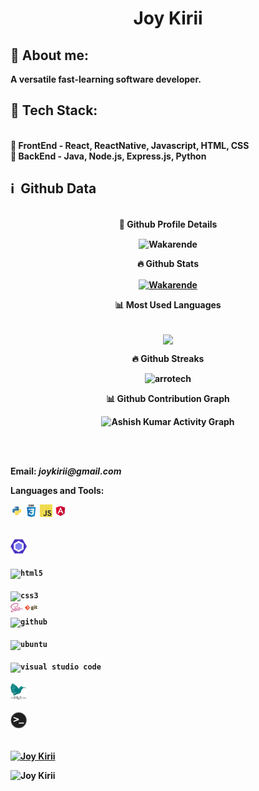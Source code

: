 <h1 align="center"><b> Joy Kirii<b></h1>

## 🧑 About me:

A versatile fast-learning software developer. 


<h2>🥇 Tech Stack:</h2>
<br>🔸 FrontEnd - React, ReactNative, Javascript, HTML, CSS
<br>🔸 BackEnd - Java, Node.js, Express.js, Python

<p>


<h2>ℹ️ &nbsp;Github Data</h2>

<br />

  <summary align="center"><b>🔎 Github Profile Details</b></summary>
<p align="center"><img height="180em" src="https://github-profile-summary-cards.vercel.app/api/cards/profile-details?username=Wakarende&theme=github_dark" alt="Wakarende" align = "center"/></p>

 <summary align="center"><b>🔥 Github Stats</b></summary>
<p align="center"><a href="https://github.com/Wakarende/github-readme-stats">
  <img align="center" src="https://github-readme-stats.vercel.app/api?username=Wakarende&show_icons=true&theme=github_dark" alt="Wakarende" />
</a></p>

<summary align="center"><b>📊 Most Used Languages</b></summary><br>
<p align="center"><a href="https://github.com/Wakarende/github-readme-stats">
  <!-- Change the `github-readme-stats.anuraghazra1.vercel.app` to `github-readme-stats.vercel.app`  -->
  <img align="center" src="https://github-readme-stats.vercel.app/api/top-langs/?username=Wakarende&theme=github_dark" />
</a></p>

 <summary align="center"><b>🔥 Github Streaks</b></summary>
<p align="center"><img src="https://github-readme-streak-stats.herokuapp.com/?user=Wakarende&theme=black-ice&hide_border=true&stroke=0000&background=0D1117&ring=e05397&fire=e05397&currStreakLabel=e05397" alt="arrotech" /></p>

<summary align="center"><b>📊 Github Contribution Graph</b></summary>
<p align="center"<a href="#"><img alt="Ashish Kumar Activity Graph" src="https://activity-graph.herokuapp.com/graph?username=Wakarende&bg_color=0D1117&color=e05397&line=e05397&point=FFFFFF&hide_border=true&" /></a></p>

<br />
<br />



Email: **_joykirii@gmail.com_**

**Languages and Tools:**

<code><img height="20" src="https://raw.githubusercontent.com/github/explore/80688e429a7d4ef2fca1e82350fe8e3517d3494d/topics/python/python.png"></code>
<code><img height="20" src="https://raw.githubusercontent.com/github/explore/80688e429a7d4ef2fca1e82350fe8e3517d3494d/topics/css/css.png"></code>
<code><img height="20" src="https://raw.githubusercontent.com/github/explore/80688e429a7d4ef2fca1e82350fe8e3517d3494d/topics/javascript/javascript.png"></code>
<code><img height="20" src="https://raw.githubusercontent.com/github/explore/80688e429a7d4ef2fca1e82350fe8e3517d3494d/topics/angular/angular.png"></code>
<!-- <code><img height="20" src="https://raw.githubusercontent.com/github/explore/80688e429a7d4ef2fca1e82350fe8e3517d3494d/topics/typescript/typescript.png"></code> -->
<code>
<img alt="eslint" width="26px" src="https://raw.githubusercontent.com/github/explore/80688e429a7d4ef2fca1e82350fe8e3517d3494d/topics/eslint/eslint.png">
</code>
<code>
<img alt="html5" width="26px" src="https://img.icons8.com/color/240/000000/html-5.png">
</code>
<code>
<img alt="css3" width="26px" src="https://img.icons8.com/color/240/000000/css3.png">
</code>
<code><img height="20" src="https://raw.githubusercontent.com/github/explore/80688e429a7d4ef2fca1e82350fe8e3517d3494d/topics/sass/sass.png"></code>
<code><img height="20" src="https://raw.githubusercontent.com/github/explore/80688e429a7d4ef2fca1e82350fe8e3517d3494d/topics/git/git.png"></code>
<code>
<img alt="github" width="26px" src="https://img.icons8.com/ios-glyphs/240/000000/github.png">
</code>
<code>
<img alt="ubuntu" width="26px" src="https://img.icons8.com/color/96/000000/ubuntu--v1.png">
</code>
<code>
<img alt="visual studio code" width="26px" src="https://img.icons8.com/fluent/240/000000/visual-studio-code-2019.png" />
</code>
<code>
<img alt="latex" width="26px" src="https://raw.githubusercontent.com/github/explore/80688e429a7d4ef2fca1e82350fe8e3517d3494d/topics/latex/latex.png">
</code>
<code>
<img alt="terminal" width="26px" src="https://raw.githubusercontent.com/github/explore/80688e429a7d4ef2fca1e82350fe8e3517d3494d/topics/terminal/terminal.png">
</code>

<br />

<a href="https://www.linkedin.com/in/joy-kirii-886a91192/" target="blank"><img align="center" src="https://cdn.jsdelivr.net/npm/simple-icons@3.0.1/icons/linkedin.svg" alt="Joy Kirii" height="30" width="30" /></a>



<p align="left"> <img src="https://komarev.com/ghpvc/?username=Wakarende" alt="Joy Kirii" /> </p>
